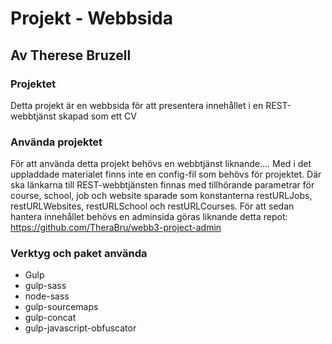 # Projekt - Webbsida
## Av Therese Bruzell

### Projektet
Detta projekt är en webbsida för att presentera innehållet i en REST-webbtjänst skapad som ett CV

### Använda projektet
För att använda detta projekt behövs en webbtjänst liknande....
Med i det uppladdade materialet finns inte en config-fil som behövs för projektet. Där ska länkarna till REST-webbtjänsten finnas med tillhörande parametrar för course, school, job och website sparade som konstanterna restURLJobs, restURLWebsites, restURLSchool och restURLCourses. 
För att sedan hantera innehållet behövs en adminsida göras liknande detta repot:
https://github.com/TheraBru/webb3-project-admin

### Verktyg och paket använda
* Gulp
* gulp-sass
* node-sass
* gulp-sourcemaps
* gulp-concat
* gulp-javascript-obfuscator


